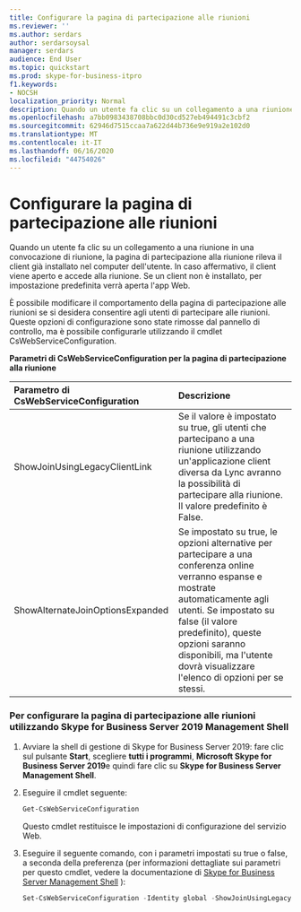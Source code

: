 ```yaml
---
title: Configurare la pagina di partecipazione alle riunioni
ms.reviewer: ''
ms.author: serdars
author: serdarsoysal
manager: serdars
audience: End User
ms.topic: quickstart
ms.prod: skype-for-business-itpro
f1.keywords:
- NOCSH
localization_priority: Normal
description: Quando un utente fa clic su un collegamento a una riunione in una convocazione di riunione, la pagina di partecipazione alla riunione rileva il client già installato nel computer dell'utente. In caso affermativo, il client viene aperto e accede alla riunione. Se un client non è installato, per impostazione predefinita verrà aperta l'app Web.
ms.openlocfilehash: a7bb0983438708bbc0d30cd527eb494491c3cbf2
ms.sourcegitcommit: 62946d7515ccaa7a622d44b736e9e919a2e102d0
ms.translationtype: MT
ms.contentlocale: it-IT
ms.lasthandoff: 06/16/2020
ms.locfileid: "44754026"
---
```

# <a name="configure-the-meeting-join-page"></a>Configurare la pagina di partecipazione alle riunioni

Quando un utente fa clic su un collegamento a una riunione in una convocazione di riunione, la pagina di partecipazione alla riunione rileva il client già installato nel computer dell'utente. In caso affermativo, il client viene aperto e accede alla riunione. Se un client non è installato, per impostazione predefinita verrà aperta l'app Web.
  
È possibile modificare il comportamento della pagina di partecipazione alle riunioni se si desidera consentire agli utenti di partecipare alle riunioni. Queste opzioni di configurazione sono state rimosse dal pannello di controllo, ma è possibile configurarle utilizzando il cmdlet CsWebServiceConfiguration.
  
**Parametri di CsWebServiceConfiguration per la pagina di partecipazione alla riunione**

|**Parametro di CsWebServiceConfiguration**|**Descrizione**|
|:-----|:-----|
|ShowJoinUsingLegacyClientLink  <br/> |Se il valore è impostato su true, gli utenti che partecipano a una riunione utilizzando un'applicazione client diversa da Lync avranno la possibilità di partecipare alla riunione. Il valore predefinito è False.  <br/> |
|ShowAlternateJoinOptionsExpanded  <br/> |Se impostato su true, le opzioni alternative per partecipare a una conferenza online verranno espanse e mostrate automaticamente agli utenti. Se impostato su false (il valore predefinito), queste opzioni saranno disponibili, ma l'utente dovrà visualizzare l'elenco di opzioni per se stessi.  <br/> |
   
### <a name="to-configure-the-meeting-join-page-by-using-skype-for-business-server-2019-management-shell"></a>Per configurare la pagina di partecipazione alle riunioni utilizzando Skype for Business Server 2019 Management Shell

1. Avviare la shell di gestione di Skype for Business Server 2019: fare clic sul pulsante **Start**, scegliere **tutti i programmi**, **Microsoft Skype for Business Server 2019**e quindi fare clic su **Skype for Business Server Management Shell**.
    
2. Eseguire il cmdlet seguente: 
    
   ```PowerShell
   Get-CsWebServiceConfiguration
   ```

    Questo cmdlet restituisce le impostazioni di configurazione del servizio Web.
    
3. Eseguire il seguente comando, con i parametri impostati su true o false, a seconda della preferenza (per informazioni dettagliate sui parametri per questo cmdlet, vedere la documentazione di [Skype for Business Server Management Shell](../../SfbServer/manage/management-shell.md) ):
    
   ```PowerShell
   Set-CsWebServiceConfiguration -Identity global -ShowJoinUsingLegacyClientLink $True
   ```


